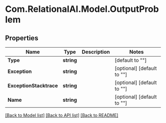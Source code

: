 
# Com.RelationalAI.Model.OutputProblem

## Properties

Name | Type | Description | Notes
------------ | ------------- | ------------- | -------------
**Type** | **string** |  | [default to ""]
**Exception** | **string** |  | [optional] [default to ""]
**ExceptionStacktrace** | **string** |  | [optional] [default to ""]
**Name** | **string** |  | [optional] [default to ""]

[[Back to Model list]](../README.md#documentation-for-models)
[[Back to API list]](../README.md#documentation-for-api-endpoints)
[[Back to README]](../README.md)

